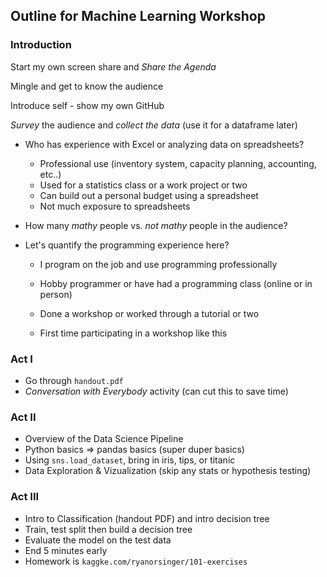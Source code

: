 ## Outline for Machine Learning Workshop

### Introduction

Start my own screen share and *Share the Agenda*

Mingle and get to know the audience

Introduce self - show my own GitHub

*Survey* the audience and *collect the data* (use it for a dataframe later) 

 - Who has experience with Excel or analyzing data on spreadsheets?
    - Professional use (inventory system, capacity planning, accounting, etc..)
    - Used for a statistics class or a work project or two
    - Can build out a personal budget using a spreadsheet
    - Not much exposure to spreadsheets
 - How many *mathy* people vs. *not mathy* people in the audience? 

- Let's quantify the programming experience here?

  - I program on the job and use programming professionally

  - Hobby programmer or have had a programming class (online or in person)
  - Done a workshop or worked through a tutorial or two
  - First time participating in a workshop like this

### Act I

- Go through `handout.pdf`
- *Conversation with Everybody* activity (can cut this to save time)

### Act II

- Overview of the Data Science Pipeline
- Python basics => pandas basics (super duper basics)
- Using `sns.load_dataset`, bring in iris, tips, or titanic
- Data Exploration & Vizualization (skip any stats or hypothesis testing)

### Act III

- Intro to Classification (handout PDF) and intro decision tree
- Train, test split then build a decision tree
- Evaluate the model on the test data
- End 5 minutes early
- Homework is `kaggke.com/ryanorsinger/101-exercises`